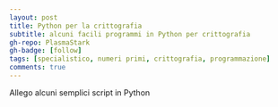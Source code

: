 ```yaml
---
layout: post
title: Python per la crittografia
subtitle: alcuni facili programmi in Python per crittografia
gh-repo: PlasmaStark
gh-badge: [follow]
tags: [specialistico, numeri primi, crittografia, programmazione]
comments: true
---
```


Allego alcuni semplici script in Python 


